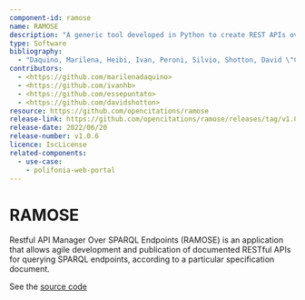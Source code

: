 ```yaml
--- 
component-id: ramose
name: RAMOSE
description: "A generic tool developed in Python to create REST APIs over SPARQL endpoints"
type: Software
bibliography: 
  - "Daquino, Marilena, Heibi, Ivan, Peroni, Silvio, Shotton, David \"Creating RESTful APIs over SPARQL endpoints using RAMOSE.\" Semantic Web Journal (2021): 1-19. https://content.iospress.com/articles/semantic-web/sw210439"
contributors: 
  - <https://github.com/marilenadaquino>
  - <https://github.com/ivanhb>
  - <https://github.com/essepuntato>
  - <https://github.com/davidshotton>
resource: https://github.com/opencitations/ramose
release-link: https://github.com/opencitations/ramose/releases/tag/v1.0.6
release-date: 2022/06/20
release-number: v1.0.6
licence: IscLicense
related-components: 
  - use-case:
    - polifonia-web-portal
--- 
```


# RAMOSE

Restful API Manager Over SPARQL Endpoints (RAMOSE) is an application that allows agile development and publication of documented RESTful APIs for querying SPARQL endpoints, according to a particular specification document.

See the [source code](https://github.com/opencitations/ramose)
